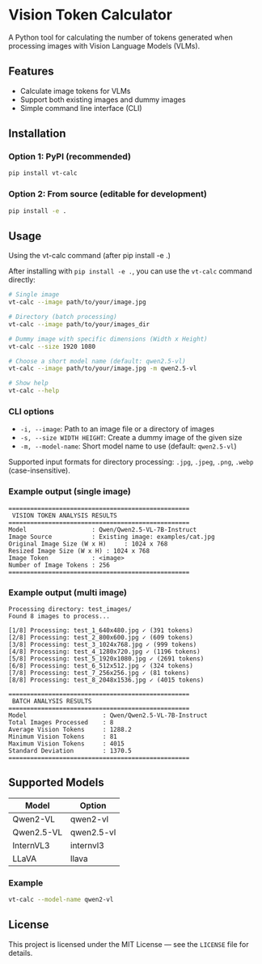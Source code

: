 # Vision Token Calculator

A Python tool for calculating the number of tokens generated when processing images with Vision Language Models (VLMs).

## Features

- Calculate image tokens for VLMs
- Support both existing images and dummy images
- Simple command line interface (CLI)

## Installation

### Option 1: PyPI (recommended)

```bash
pip install vt-calc
```

### Option 2: From source (editable for development)

```bash
pip install -e .
```

## Usage

Using the vt-calc command (after pip install -e .)

After installing with `pip install -e .`, you can use the `vt-calc` command directly:

```bash
# Single image
vt-calc --image path/to/your/image.jpg

# Directory (batch processing)
vt-calc --image path/to/your/images_dir

# Dummy image with specific dimensions (Width x Height)
vt-calc --size 1920 1080

# Choose a short model name (default: qwen2.5-vl)
vt-calc --image path/to/your/image.jpg -m qwen2.5-vl

# Show help
vt-calc --help
```

### CLI options

- `-i, --image`: Path to an image file or a directory of images
- `-s, --size WIDTH HEIGHT`: Create a dummy image of the given size
- `-m, --model-name`: Short model name to use (default: `qwen2.5-vl`)

Supported input formats for directory processing: `.jpg`, `.jpeg`, `.png`, `.webp` (case-insensitive).

### Example output (single image)

```text
==================================================
 VISION TOKEN ANALYSIS RESULTS 
==================================================
Model                  : Qwen/Qwen2.5-VL-7B-Instruct
Image Source           : Existing image: examples/cat.jpg
Original Image Size (W x H)     : 1024 x 768
Resized Image Size (W x H) : 1024 x 768
Image Token            : <image>
Number of Image Tokens : 256
==================================================
```

### Example output (multi image)
```text
Processing directory: test_images/
Found 8 images to process...

[1/8] Processing: test_1_640x480.jpg ✓ (391 tokens)
[2/8] Processing: test_2_800x600.jpg ✓ (609 tokens)
[3/8] Processing: test_3_1024x768.jpg ✓ (999 tokens)
[4/8] Processing: test_4_1280x720.jpg ✓ (1196 tokens)
[5/8] Processing: test_5_1920x1080.jpg ✓ (2691 tokens)
[6/8] Processing: test_6_512x512.jpg ✓ (324 tokens)
[7/8] Processing: test_7_256x256.jpg ✓ (81 tokens)
[8/8] Processing: test_8_2048x1536.jpg ✓ (4015 tokens)

==================================================
 BATCH ANALYSIS RESULTS 
==================================================
Model                     : Qwen/Qwen2.5-VL-7B-Instruct
Total Images Processed    : 8
Average Vision Tokens     : 1288.2
Minimum Vision Tokens     : 81
Maximum Vision Tokens     : 4015
Standard Deviation        : 1370.5
==================================================
```

## Supported Models

| Model | Option |
|-------|--------|
| Qwen2-VL | qwen2-vl |
| Qwen2.5-VL | qwen2.5-vl |
| InternVL3 | internvl3 |
| LLaVA | llava |

### Example
```bash
vt-calc --model-name qwen2-vl
```


## License

This project is licensed under the MIT License — see the `LICENSE` file for details.